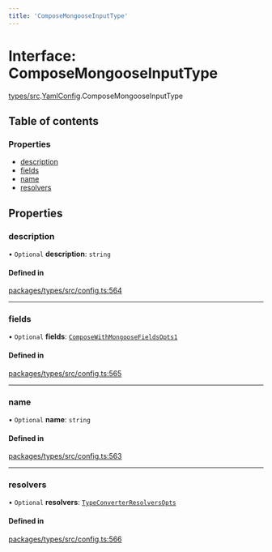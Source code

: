 ```yaml
---
title: 'ComposeMongooseInputType'
---
```


# Interface: ComposeMongooseInputType

[types/src](../modules/types_src).[YamlConfig](../modules/types_src.YamlConfig).ComposeMongooseInputType

## Table of contents

### Properties

- [description](types_src.YamlConfig.ComposeMongooseInputType#description)
- [fields](types_src.YamlConfig.ComposeMongooseInputType#fields)
- [name](types_src.YamlConfig.ComposeMongooseInputType#name)
- [resolvers](types_src.YamlConfig.ComposeMongooseInputType#resolvers)

## Properties

### description

• `Optional` **description**: `string`

#### Defined in

[packages/types/src/config.ts:564](https://github.com/Urigo/graphql-mesh/blob/master/packages/types/src/config.ts#L564)

___

### fields

• `Optional` **fields**: [`ComposeWithMongooseFieldsOpts1`](types_src.YamlConfig.ComposeWithMongooseFieldsOpts1)

#### Defined in

[packages/types/src/config.ts:565](https://github.com/Urigo/graphql-mesh/blob/master/packages/types/src/config.ts#L565)

___

### name

• `Optional` **name**: `string`

#### Defined in

[packages/types/src/config.ts:563](https://github.com/Urigo/graphql-mesh/blob/master/packages/types/src/config.ts#L563)

___

### resolvers

• `Optional` **resolvers**: [`TypeConverterResolversOpts`](types_src.YamlConfig.TypeConverterResolversOpts)

#### Defined in

[packages/types/src/config.ts:566](https://github.com/Urigo/graphql-mesh/blob/master/packages/types/src/config.ts#L566)
